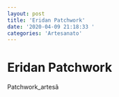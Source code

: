 ```yaml
---
layout: post
title: 'Eridan Patchwork'
date: '2020-04-09 21:18:33 '
categories: 'Artesanato'
---
```


# Eridan Patchwork

Patchwork_artesã
